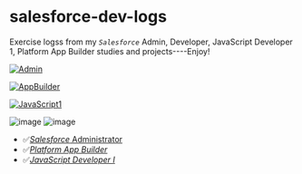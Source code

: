 # salesforce-dev-logs
Exercise logss from my <em>`Salesforce`</em> Admin, Developer, JavaScript Developer 1, Platform App Builder studies and projects----Enjoy!

[![Admin](https://img.shields.io/badge/View-Linkedin-blue)](https://linkedin.com/in/faradeen "View LinkedIn")

[![AppBuilder](https://img.shields.io/badge/View-Linkedin-blue)](https://linkedin.com/in/faradeen "View LinkedIn")

[![JavaScript1](https://img.shields.io/badge/View-Linkedin-blue)](https://linkedin.com/in/faradeen "View LinkedIn")






![image](https://user-images.githubusercontent.com/93830144/201507299-921eb4a1-fdb9-4958-9082-03713fb208f2.png)
![image](https://user-images.githubusercontent.com/93830144/201507334-0460f651-89fb-4219-9655-5bd1d9c0dea6.png)
















- ✅[*Salesforce* Administrator](#salesforce-administrator) 
- ✅[*Platform App Builder*](#platform-app-builder)
- ✅[*JavaScript Developer I*](#javascript-developer-i)

